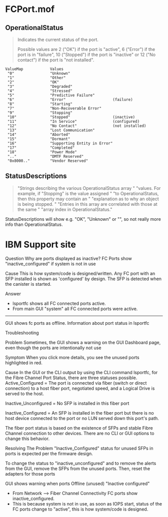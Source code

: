 # FCPort.mof

## OperationalStatus

> Indicates the current status of the port.
>
> Possible values are 2 ("OK") if the port is "active",
> 6 ("Error") if the port is in "failure",
> 10 ("Stopped") if the port is "inactive" or
> 12 ("No contact") if the port is "not installed".

```
ValueMap            Values
 "0"                "Unknown"
 "1"                "Other"
 "2"                "OK"
 "3"                "Degraded"
 "4"                "Stressed"
 "5"                "Predictive Failure"
 "6"                "Error"                     (failure)
 "8"                "Starting"
 "7"                "Non-Recoverable Error"
 "9"                "Stopping"
 "10"               "Stopped"                   (inactive)
 "11"               "In Service"                (configured)
 "12"               "No Contact"                (not installed)
 "13"               "Lost Communication"
 "14"               "Aborted"
 "15"               "Dormant"
 "16"               "Supporting Entity in Error"
 "17"               "Completed"
 "18"               "Power Mode"
 ".."               "DMTF Reserved"
 "0x8000.."         "Vendor Reserved"
```

## StatusDescriptions

> "Strings describing the various OperationalStatus array "
> "values. For example, if "Stopping" is the value assigned "
> "to OperationalStatus, then this property may contain an "
> "explanation as to why an object is being stopped. "
> "Entries in this array are correlated with those at the same "
> "array index in OperationalStatus."

StatusDescriptions will show e.g. "OK", "Unknown" or "", so not really more info than OperationalStatus.

# IBM Support site

Question
Why are ports displayed as inactive? FC Ports show "inactive_configured" if system is not in use

Cause
This is how system/code is designed/written.
Any FC port with an SFP installed is shown as 'configured' by design. The SFP is detected when the canister is started.

Answer

- lsportfc shows all FC connected ports active.
- From main GUI "system" all FC connected ports were active.

--- 

GUI shows fc ports as offline. Information about port status in lsportfc

Troubleshooting

Problem
Sometimes, the GUI shows a warning on the GUI Dashboard page, even though the ports are intentionally not use

Symptom
When you click more details, you see the unused ports highlighted in red.

Cause
In the GUI or the CLI output by using the CLI command lsportfc, for the Fibre Channel Port Status, there are three statuses possible.
 
Active_Configured  =  The port is connected via fiber (switch or direct connection) to a host fiber port, negotiated speed, and a Logical Drive is served to the host.

Inactive_Unconfigured  =  No SFP is installed in this fiber port

Inactive_Configured  =   An SFP is installed in the fiber port but there is no host device connected to the port or no LUN served down this port's path.

The fiber port status is based on the existence of SFPs and stable Fibre Channel connection to other devices. There are no CLI or GUI options to change this behavior.

Resolving The Problem
"Inactive_Configured" status for unused SFPs in ports is expected per the firmware design.

To change the status to "inactive_unconfigured" and to remove the alerts from the GUI, remove the SFPs from the unused ports.  Then, reset the adapters for those ports

GUI shows warning when ports Offline (unused) "Inactive configured"

- From Network --> Fiber Channel Connectivity FC ports show inactive_configured.
- This is because system is not in use, as soon as IOPS start, status of the FC ports change to "active", this is how system/code is designed.
